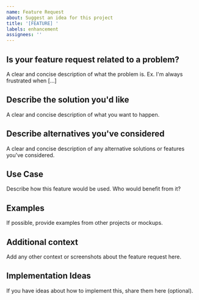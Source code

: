 ```yaml
---
name: Feature Request
about: Suggest an idea for this project
title: '[FEATURE] '
labels: enhancement
assignees: ''
---
```


## Is your feature request related to a problem?
A clear and concise description of what the problem is. Ex. I'm always frustrated when [...]

## Describe the solution you'd like
A clear and concise description of what you want to happen.

## Describe alternatives you've considered
A clear and concise description of any alternative solutions or features you've considered.

## Use Case
Describe how this feature would be used. Who would benefit from it?

## Examples
If possible, provide examples from other projects or mockups.

## Additional context
Add any other context or screenshots about the feature request here.

## Implementation Ideas
If you have ideas about how to implement this, share them here (optional).

